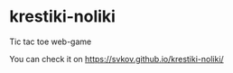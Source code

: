 # krestiki-noliki

Tic tac toe web-game

You can check it on https://svkov.github.io/krestiki-noliki/
